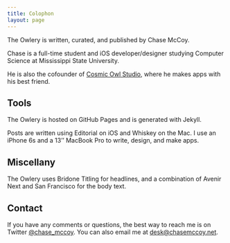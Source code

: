 ```yaml
---
title: Colophon
layout: page
---
```


The Owlery is written, curated, and published by Chase McCoy.

Chase is a full-time student and iOS developer/designer studying Computer Science at Mississippi State University.

He is also the cofounder of [Cosmic Owl Studio](http://cosmicowl.co), where he makes apps with his best friend. 

## Tools

The Owlery is hosted on GitHub Pages and is generated with Jekyll. 

Posts are written using Editorial on iOS and Whiskey on the Mac. I use an iPhone 6s and a 13’’ MacBook Pro to write, design, and make apps.

## Miscellany 

The Owlery uses Bridone Titling for headlines, and a combination of Avenir Next and San Francisco for the body text.

## Contact

If you have any comments or questions, the best way to reach me is on Twitter [@chase_mccoy](http://twitter.com/chase_mccoy). You can also email me at [desk@chasemccoy.net](mailto:desk@chasemccoy.net).